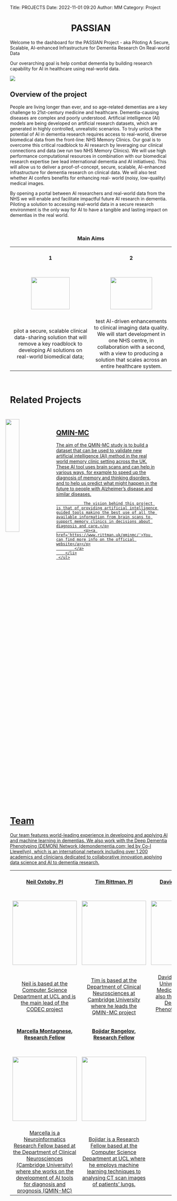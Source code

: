 Title: PROJECTS
Date: 2022-11-01 09:20
Author: MM
Category: Project

<style>
td {
    border: none;
    border-top: none !important;
    width: 33%
}

tr {
    border: none;
}

table {
  table-layout: fixed ;
  width: 100% ;
  border: none;
}

ul#image-list {
  list-style-type: none; 
  margin-left: -40px;
  width: 100%;
}

li.image-list-element {
  padding: 25px 25px 25px 2px;
  overflow: auto;
}

li:hover.image-list-element {
  background: #eee;
  cursor: pointer;
}

li.image-list-element img {
  float: left;
  margin: 0 15px 0 0;
  width: 30%;
}

li.image-list-element h3 {
  margin: 0 0 10px 0;
}

li.image-list-element h6 {
  margin: 0 0 20px 0;
}

li.image-list-element p {
  margin: 0 0 10px 0;
}

a.list-link {
  color: inherit;
}

</style>


<h1 align="center">PASSIAN</h1>

Welcome to the dashboard for the PASSIAN Project - aka Piloting A Secure, Scalable, AI-enhanced Infrastructure for Dementia Research On Real-world Data 

Our overarching goal is help combat dementia by building research capability for AI in 
healthcare using real-world data. 

<img align="center" src='/images/ai_healthcare_banner.png'/> 

## Overview of the project

People are living longer than ever, and so age-related dementias are a key challenge to 
21st-century medicine and healthcare. Dementia-causing diseases are complex and poorly 
understood. Artificial intelligence (AI) models are being developed on artificial research 
datasets, which are generated in highly controlled, unrealistic scenarios. To truly unlock the 
potential of AI in dementia research requires access to real-world, diverse biomedical data 
from the front-line: NHS Memory Clinics. Our goal is to overcome this critical roadblock to AI 
research by leveraging our clinical connections and data (we run two NHS Memory Clinics). 
We will use high performance computational resources in combination with our biomedical 
research expertise (we lead international dementia and AI initiatives). This will allow us to 
deliver a proof-of-concept, secure, scalable, AI-enhanced infrastructure for dementia 
research on clinical data. We will also test whether AI confers benefits for enhancing real-
world (noisy, low-quality) medical images. 
 
By opening a portal between AI researchers and real-world data from the NHS we will 
enable and facilitate impactful future AI research in dementia. Piloting a solution to 
accessing real-world data in a secure research environment is the only way for AI to have a 
tangible and lasting impact on dementias in the real world. 



<br>
<h3 align="center">Main Aims</h3>
<table border="0">
 <tr>
    <td align="center"><h4>1</h4></td>
    <td align="center"><h4>2</h4></td>
 </tr>
  <tr>
    <td align="center"><h4><img src='/images/med_tech.jpg' width="120" height="100"/> </h4></td>
    <td align="center"><h4><img src='/images/hospital.jpg' width="130" height="100"/></h4></td>
 </tr>
 <tr>
    <td align="center">pilot a secure, scalable clinical data-sharing solution that will remove a key roadblock to developing AI solutions on real-world biomedical data;</td>
    <td align="center">test AI-driven enhancements to clinical imaging data quality. We will start development in one NHS centre, in collaboration with a second, with a view to producing a solution that scales across an entire healthcare system. 
 </td>
 </tr>
</table>
<br>

# Related Projects 

<div>
    <ul id="image-list">
        <li class="image-list-element">
            <a href='https://www.rittman.uk/qminmc/' class="list-link">
                <img src='/images/QMINMC_logo.png' />
                <h2>QMIN-MC</h2> 
                <p>The aim of the QMIN-MC study is to build a dataset that can be used to validate new artificial intelligence (AI) method in the real world memory clinic setting across the UK. These AI tool uses brain scans and can help in various ways, for example to speed up the diagnosis of memory and thinking disorders, and to help us predict what might happen in the future to people with Alzheimer’s disease and similar diseases.
                
                The vision behind this project is that of providing artificial intelligence guided tools making the best use of all the available information from brain scans to support memory clinics in decisions about diagnosis and care.</p>
                <p><a href='https://www.rittman.uk/qminmc/'>You can find more info on the official website</a></p>
            </a>
        </li>
     </ul>
</div>


# Team 

Our team features world-leading experience in developing and applying AI and machine 
learning in dementias. We also work with the Deep Dementia Phenotyping (DEMON) Network 
(demondementia.com; led by Co-I Llewellyn), which is an international network including over 1,200 
academics and clinicians dedicated to collaborative innovation applying data science and AI 
to dementia research. 


<table border="0">
 <tr>
    <td align="center"><h4>Neil Oxtoby, PI</h4></td>
    <td align="center"><h4>Tim Rittman, PI</h4></td>
    <td align="center"><h4>David Llewellyn, PI</h4></td>
    <td align="center"><h4>Zuzana Walker, PI</h4></td>
 </tr>
  <tr>
    <td align="center"><h4><img src='/images/neil.png' height="200"/> </h4></td>
    <td align="center"><h4><img src='/images/tim.jpg' height="200"/></h4></td>
    <td align="center"><h4><img src='/images/david.jpg' height="200"/></h4></td>
    <td align="center"><h4><img src='/images/Zuzana.png' height="200"/></h4></td>
 </tr>
 <tr>
    <td align="center">Neil is based at the Computer Science Department at UCL and is the main lead of the CODEC project</td>
    <td align="center">Tim is based at the Department of Clinical Neurosciences at Cambridge University where he leads the QMIN-MC project</td>
    <td align="center">David is based at the University of Exeter Medical School and is also the Director of the Deep Dementia Phenotyping (DEMON) Network</td>
    <td align="center">Zuzana is based in the Psychiatry Department at UCL and is the lead consultant in the Essex Neurocognitive Clinic (CODEC Project) </td>
      <tr>
 <tr>
    <td align="center"><h4>Marcella Montagnese, Research Fellow</h4></td>
    <td align="center"><h4>Bojidar Rangelov, Research Fellow</h4></td>
 </tr>
    <td align="center"><h4><img src='/images/Marcella.jpg' height="200"/> </h4></td>
    <td align="center"><h4><img src='/images/bojidar.jpg' height="200"/></h4></td>
 </tr>
 <tr>
    <td align="center">Marcella is a Neuroinformatics Research Fellow based at the Department of Clinical Neurosciences (Cambridge University) where she works on the development of AI tools for diagnosis and prognosis (QMIN-MC) </td>
    <td align="center">Bojidar is a Research Fellow based at the Computer Science Department at UCL where he employs machine learning techniques to analysing CT scan images of patients’ lungs. </td>
</table>








